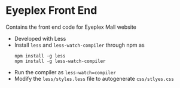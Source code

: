 # Eyeplex Front End

Contains the front end code for Eyeplex Mall website

- Developed with Less
- Install `less` and `less-watch-compiler` through npm as
    ```
    npm install -g less
    npm install -g less-watch-compiler
    ```
- Run the compiler as `less-watch=compiler`
- Modify the `less/styles.less` file to autogenerate `css/stlyes.css`